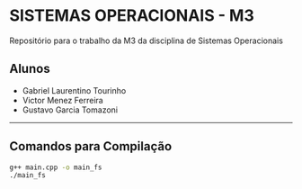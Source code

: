 # SISTEMAS OPERACIONAIS - M3

Repositório para o trabalho da M3 da disciplina de Sistemas Operacionais

## Alunos

- Gabriel Laurentino Tourinho  
- Victor Menez Ferreira
- Gustavo Garcia Tomazoni

---

## Comandos para Compilação

```bash
g++ main.cpp -o main_fs
./main_fs
